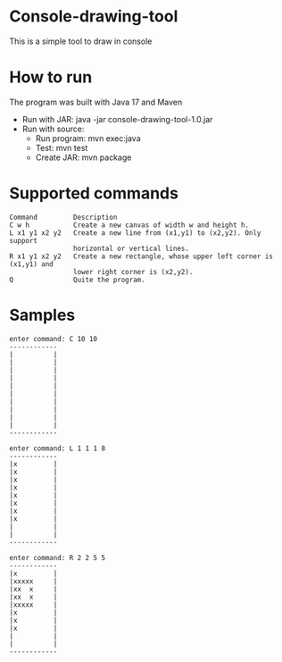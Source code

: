 # Console-drawing-tool
This is a simple tool to draw in console

# How to run
The program was built with Java 17 and Maven
- Run with JAR: java -jar console-drawing-tool-1.0.jar
- Run with source:
    - Run program: mvn exec:java
    - Test: mvn test
    - Create JAR: mvn package

# Supported commands

```
Command 		Description
C w h           Create a new canvas of width w and height h.
L x1 y1 x2 y2   Create a new line from (x1,y1) to (x2,y2). Only support 
                horizontal or vertical lines.
R x1 y1 x2 y2   Create a new rectangle, whose upper left corner is (x1,y1) and 
                lower right corner is (x2,y2).
Q               Quite the program.
``` 

# Samples
```
enter command: C 10 10
------------
|          |
|          |
|          |
|          |
|          |
|          |
|          |
|          |
|          |
|          |
------------

enter command: L 1 1 1 8
------------
|x         |
|x         |
|x         |
|x         |
|x         |
|x         |
|x         |
|x         |
|          |
|          |
------------

enter command: R 2 2 5 5
------------
|x         |
|xxxxx     |
|xx  x     |
|xx  x     |
|xxxxx     |
|x         |
|x         |
|x         |
|          |
|          |
------------
```

